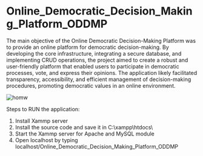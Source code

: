 # Online_Democratic_Decision_Making_Platform_ODDMP

The main objective of the Online Democratic Decision-Making Platform was to provide an online platform for democratic decision-making. By developing the core infrastructure, integrating a secure database, and implementing CRUD operations, the project aimed to create a robust and user-friendly platform that enabled users to participate in democratic processes, vote, and express their opinions. The application likely facilitated transparency, accessibility, and efficient management of decision-making procedures, promoting democratic values in an online environment.

![homw](https://github.com/R4hul04/Online_Democratic_Decision_Making_Platform_ODDMP/assets/78637928/08f007f7-849e-4edc-962e-f52eb1820517)

Steps to RUN the application:
1. Install Xammp server
2. Install the source code and save it in C:\xampp\htdocs\
3. Start the Xammp server for Apache and MySQL module
4. Open localhost by typing localhost/Online_Democratic_Decision_Making_Platform_ODDMP
